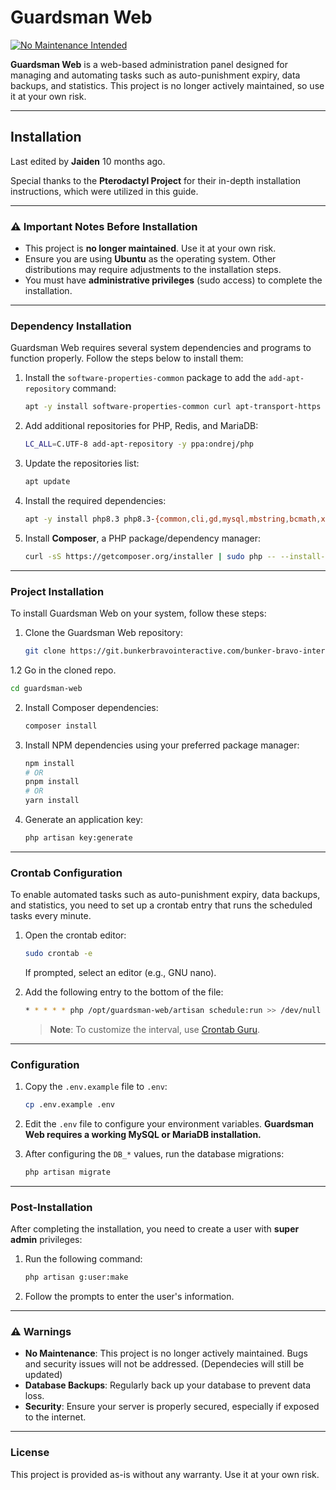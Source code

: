 

# Guardsman Web

[![No Maintenance Intended](http://unmaintained.tech/badge.svg)](http://unmaintained.tech/)

**Guardsman Web** is a web-based administration panel designed for managing and automating tasks such as auto-punishment expiry, data backups, and statistics. This project is no longer actively maintained, so use it at your own risk.

---

## Installation

Last edited by **Jaiden** 10 months ago.

Special thanks to the **Pterodactyl Project** for their in-depth installation instructions, which were utilized in this guide.

---

### ⚠️ **Important Notes Before Installation**
- This project is **no longer maintained**. Use it at your own risk.
- Ensure you are using **Ubuntu** as the operating system. Other distributions may require adjustments to the installation steps.
- You must have **administrative privileges** (sudo access) to complete the installation.

---

### Dependency Installation

Guardsman Web requires several system dependencies and programs to function properly. Follow the steps below to install them:

1. Install the `software-properties-common` package to add the `add-apt-repository` command:
   ```bash
   apt -y install software-properties-common curl apt-transport-https ca-certificates gnupg
   ```

2. Add additional repositories for PHP, Redis, and MariaDB:
   ```bash
   LC_ALL=C.UTF-8 add-apt-repository -y ppa:ondrej/php
   ```

3. Update the repositories list:
   ```bash
   apt update
   ```

4. Install the required dependencies:
   ```bash
   apt -y install php8.3 php8.3-{common,cli,gd,mysql,mbstring,bcmath,xml,fpm,curl,zip} mariadb-server nginx tar unzip git
   ```

5. Install **Composer**, a PHP package/dependency manager:
   ```bash
   curl -sS https://getcomposer.org/installer | sudo php -- --install-dir=/usr/local/bin --filename=composer
   ```

---

### Project Installation

To install Guardsman Web on your system, follow these steps:

1. Clone the Guardsman Web repository:
   ```bash
   git clone https://git.bunkerbravointeractive.com/bunker-bravo-interactive/guardsman-web.git
   ```

1.2 Go in the cloned repo.
```bash
cd guardsman-web
```

2. Install Composer dependencies:
   ```bash
   composer install
   ```

3. Install NPM dependencies using your preferred package manager:
   ```bash
   npm install
   # OR
   pnpm install
   # OR
   yarn install
   ```

4. Generate an application key:
   ```bash
   php artisan key:generate
   ```

---

### Crontab Configuration

To enable automated tasks such as auto-punishment expiry, data backups, and statistics, you need to set up a crontab entry that runs the scheduled tasks every minute.

1. Open the crontab editor:
   ```bash
   sudo crontab -e
   ```
   If prompted, select an editor (e.g., GNU nano).

2. Add the following entry to the bottom of the file:
   ```bash
   * * * * * php /opt/guardsman-web/artisan schedule:run >> /dev/null 2>&1
   ```

   > **Note**: To customize the interval, use [Crontab Guru](https://crontab.guru/).

---

### Configuration

1. Copy the `.env.example` file to `.env`:
   ```bash
   cp .env.example .env
   ```

2. Edit the `.env` file to configure your environment variables. **Guardsman Web requires a working MySQL or MariaDB installation.**

3. After configuring the `DB_*` values, run the database migrations:
   ```bash
   php artisan migrate
   ```

---

### Post-Installation

After completing the installation, you need to create a user with **super admin** privileges:

1. Run the following command:
   ```bash
   php artisan g:user:make
   ```

2. Follow the prompts to enter the user's information.

---

### ⚠️ **Warnings**
- **No Maintenance**: This project is no longer actively maintained. Bugs and security issues will not be addressed. (Dependecies will still be updated)
- **Database Backups**: Regularly back up your database to prevent data loss.
- **Security**: Ensure your server is properly secured, especially if exposed to the internet.

---

### License
This project is provided as-is without any warranty. Use it at your own risk.
